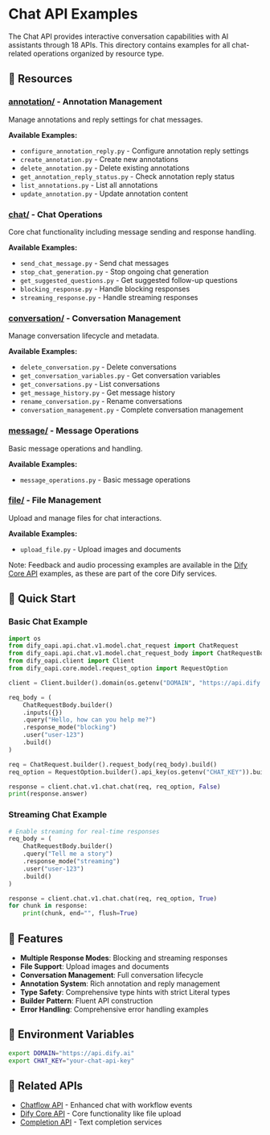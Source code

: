 # Chat API Examples

The Chat API provides interactive conversation capabilities with AI assistants through 18 APIs. This directory contains examples for all chat-related operations organized by resource type.

## 📁 Resources

### [annotation/](./annotation/) - Annotation Management
Manage annotations and reply settings for chat messages.

**Available Examples:**
- `configure_annotation_reply.py` - Configure annotation reply settings
- `create_annotation.py` - Create new annotations
- `delete_annotation.py` - Delete existing annotations
- `get_annotation_reply_status.py` - Check annotation reply status
- `list_annotations.py` - List all annotations
- `update_annotation.py` - Update annotation content

### [chat/](./chat/) - Chat Operations
Core chat functionality including message sending and response handling.

**Available Examples:**
- `send_chat_message.py` - Send chat messages
- `stop_chat_generation.py` - Stop ongoing chat generation
- `get_suggested_questions.py` - Get suggested follow-up questions
- `blocking_response.py` - Handle blocking responses
- `streaming_response.py` - Handle streaming responses

### [conversation/](./conversation/) - Conversation Management
Manage conversation lifecycle and metadata.

**Available Examples:**
- `delete_conversation.py` - Delete conversations
- `get_conversation_variables.py` - Get conversation variables
- `get_conversations.py` - List conversations
- `get_message_history.py` - Get message history
- `rename_conversation.py` - Rename conversations
- `conversation_management.py` - Complete conversation management

### [message/](./message/) - Message Operations
Basic message operations and handling.

**Available Examples:**
- `message_operations.py` - Basic message operations

### [file/](./file/) - File Management
Upload and manage files for chat interactions.

**Available Examples:**
- `upload_file.py` - Upload images and documents

Note: Feedback and audio processing examples are available in the [Dify Core API](../dify/) examples, as these are part of the core Dify services.

## 🚀 Quick Start

### Basic Chat Example

```python
import os
from dify_oapi.api.chat.v1.model.chat_request import ChatRequest
from dify_oapi.api.chat.v1.model.chat_request_body import ChatRequestBody
from dify_oapi.client import Client
from dify_oapi.core.model.request_option import RequestOption

client = Client.builder().domain(os.getenv("DOMAIN", "https://api.dify.ai")).build()

req_body = (
    ChatRequestBody.builder()
    .inputs({})
    .query("Hello, how can you help me?")
    .response_mode("blocking")
    .user("user-123")
    .build()
)

req = ChatRequest.builder().request_body(req_body).build()
req_option = RequestOption.builder().api_key(os.getenv("CHAT_KEY")).build()

response = client.chat.v1.chat.chat(req, req_option, False)
print(response.answer)
```

### Streaming Chat Example

```python
# Enable streaming for real-time responses
req_body = (
    ChatRequestBody.builder()
    .query("Tell me a story")
    .response_mode("streaming")
    .user("user-123")
    .build()
)

response = client.chat.v1.chat.chat(req, req_option, True)
for chunk in response:
    print(chunk, end="", flush=True)
```

## 🔧 Features

- **Multiple Response Modes**: Blocking and streaming responses
- **File Support**: Upload images and documents
- **Conversation Management**: Full conversation lifecycle
- **Annotation System**: Rich annotation and reply management
- **Type Safety**: Comprehensive type hints with strict Literal types
- **Builder Pattern**: Fluent API construction
- **Error Handling**: Comprehensive error handling examples

## 📖 Environment Variables

```bash
export DOMAIN="https://api.dify.ai"
export CHAT_KEY="your-chat-api-key"
```

## 🔗 Related APIs

- [Chatflow API](../chatflow/) - Enhanced chat with workflow events
- [Dify Core API](../dify/) - Core functionality like file upload
- [Completion API](../completion/) - Text completion services